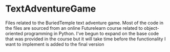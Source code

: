 # TextAdventureGame
Files related to the BuriedTemple text adventure game. 
Most of the code in the files are sourced from an online Futurelearn course related to object-oriented programming in Python. I've begun to expand on the base code that was provided in the course but it will take time before the functionality I want to implement is added to the final version
